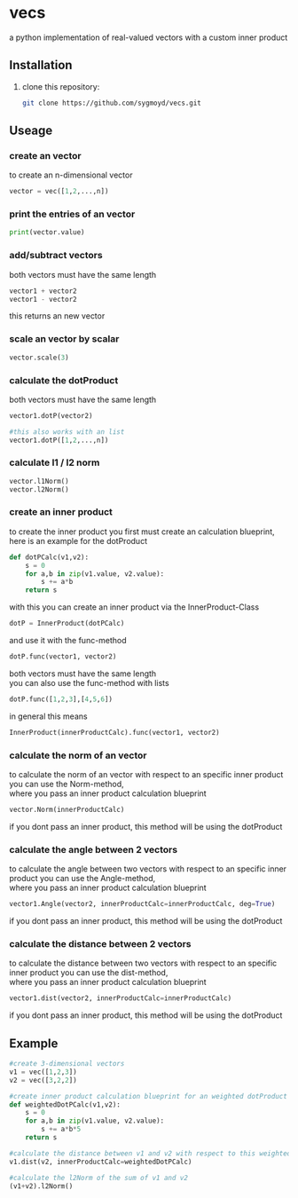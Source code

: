 # vecs
a python implementation of real-valued vectors with a custom inner product

## Installation
1. clone this repository:
   ```bash
   git clone https://github.com/sygmoyd/vecs.git
## Useage
### create an vector
to create an n-dimensional vector
```python
vector = vec([1,2,...,n])
```
### print the entries of an vector
```python
print(vector.value)
```

### add/subtract vectors
both vectors must have the same length
```python
vector1 + vector2
vector1 - vector2
```
this returns an new vector

### scale an vector by scalar
```python
vector.scale(3)
```

### calculate the dotProduct
both vectors must have the same length
```python
vector1.dotP(vector2)

#this also works with an list
vector1.dotP([1,2,...,n])
```

### calculate l1 / l2 norm
```python
vector.l1Norm()
vector.l2Norm()
```

### create an inner product
to create the inner product you first must create an calculation blueprint, here is an example for the dotProduct
```python
def dotPCalc(v1,v2):
    s = 0
    for a,b in zip(v1.value, v2.value):
        s += a*b
    return s
```
with this you can create an inner product via the InnerProduct-Class
```python
dotP = InnerProduct(dotPCalc)
```
and use it with the func-method
```python
dotP.func(vector1, vector2)
```
both vectors must have the same length  
you can also use the func-method with lists
```python
dotP.func([1,2,3],[4,5,6])
```
in general this means
```python
InnerProduct(innerProductCalc).func(vector1, vector2)
```

### calculate the norm of an vector
to calculate the norm of an vector with respect to an specific inner product you can use the Norm-method,  
where you pass an inner product calculation blueprint
```python
vector.Norm(innerProductCalc)
```
if you dont pass an inner product, this method will be using the dotProduct

### calculate the angle between 2 vectors
to calculate the angle between two vectors with respect to an specific inner product you can use the Angle-method,  
where you pass an inner product calculation blueprint
```python
vector1.Angle(vector2, innerProductCalc=innerProductCalc, deg=True)
```
if you dont pass an inner product, this method will be using the dotProduct

### calculate the distance between 2 vectors
to calculate the distance between two vectors with respect to an specific inner product you can use the dist-method,  
where you pass an inner product calculation blueprint
```python
vector1.dist(vector2, innerProductCalc=innerProductCalc)
```
if you dont pass an inner product, this method will be using the dotProduct

## Example
```python
#create 3-dimensional vectors
v1 = vec([1,2,3])
v2 = vec([3,2,2])

#create inner product calculation blueprint for an weighted dotProduct
def weightedDotPCalc(v1,v2):
    s = 0
    for a,b in zip(v1.value, v2.value):
        s += a*b*5
    return s

#calculate the distance between v1 and v2 with respect to this weighted dotProduct
v1.dist(v2, innerProductCalc=weightedDotPCalc)

#calculate the l2Norm of the sum of v1 and v2
(v1+v2).l2Norm()
```



